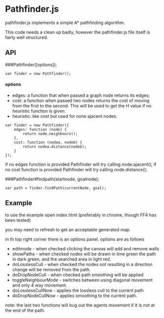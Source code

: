 Pathfinder.js
==============

pathfinder.js implements a simple A* pathfinding algorithm.

This code needs a clean up badly, however the pathfinder.js file itself is fairly well structured.

API
---

###Pathfinder([options]);

    var finder = new Pathfinder();

#### options

* edges: a function that when passed a graph node returns its edges;
* cost: a function when passed two nodes returns the cost of moving from the first to the second. 
  This will be used to get the H value if no heuristic function is given.
* heuristic: like cost but used for none ajacent nodes.

```
var finder = new Pathfinder({
    edges: function (node) {
        return node.neighbours();
    },
    cost: function (nodea, nodeb) {
        return nodea.distance(nodeb);
    }
});
```
    
if no edges function is provided Pathfinder will try calling node.ajacent();
if no cost function is provided Pathfinder will try calling node.distance();

###Pathfinder#findpath(startnode, goalnode);

    var path = finder.findPath(currentNode, goal);


Example
-------

to use the example open index.html (preferably in chrome, though FF4 has been tested)

you may need to refresh to get an acceptable generated map.

in th top right corner there is an options panel.
options are as follows

* editmode - when checked clicking the canvas will add and remove walls
* showPaths - when checked nodes will be drawn in lime green the path in dark green, and the searched area in light red.
* doLosslessCull - when checked the nodes not resulting in a direction change will be removed from the path.
* doDropNodeCull - when checked path smoothing will be applied
* toggleNeighbourMode - switches between using diagonal movement and only 4 way movement.
* doLosslessCullNow - applies the lossless cull to the current path
* doDropNodeCullNow - applies smoothing to the current path.

note: the last two functions will bug out the agents movement if it is not at the end of the path.
